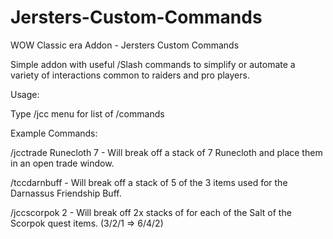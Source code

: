 # Jersters-Custom-Commands
WOW Classic era Addon - Jersters Custom Commands

Simple addon with useful /Slash commands to simplify or automate a variety of interactions common to raiders and pro players.

Usage:

Type /jcc menu for list of /commands

Example Commands:

/jcctrade Runecloth 7 - Will break off a stack of 7 Runecloth and place them in an open trade window.

/tccdarnbuff - Will break off a stack of 5 of the 3 items used for the Darnassus Friendship Buff.

/jccscorpok 2 - Will break off 2x stacks of for each of the Salt of the Scorpok quest items. (3/2/1 => 6/4/2)
